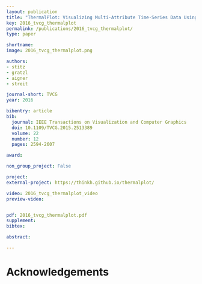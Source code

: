 ```yaml
---
layout: publication
title: "ThermalPlot: Visualizing Multi-Attribute Time-Series Data Using a Thermal Metaphor"
key: 2016_tvcg_thermalplot
permalink: /publications/2016_tvcg_thermalplot/
type: paper

shortname:
image: 2016_tvcg_thermalplot.png

authors:
- stitz
- gratzl
- aigner
- streit

journal-short: TVCG
year: 2016

bibentry: article
bib:
  journal: IEEE Transactions on Visualization and Computer Graphics
  doi: 10.1109/TVCG.2015.2513389
  volume: 22
  number: 12
  pages: 2594-2607

award:

non_group_project: False

project: 
external-project: https://thinkh.github.io/thermalplot/

video: 2016_tvcg_thermalplot_video
preview-video:


pdf: 2016_tvcg_thermalplot.pdf
supplement:
bibtex:

abstract: 

---
```


# Acknowledgements
